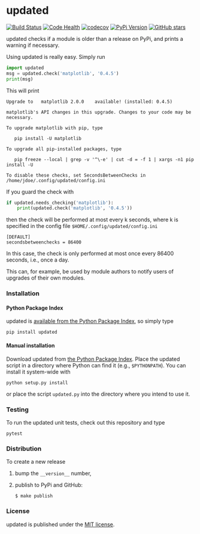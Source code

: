 # updated

[![Build
Status](https://travis-ci.org/nschloe/updated.svg?branch=master)](https://travis-ci.org/nschloe/updated)
[![Code Health](https://landscape.io/github/nschloe/updated/master/landscape.png)](https://landscape.io/github/nschloe/updated/master)
[![codecov](https://codecov.io/gh/nschloe/updated/branch/master/graph/badge.svg)](https://codecov.io/gh/nschloe/updated)
[![PyPi Version](https://img.shields.io/pypi/v/updated.svg)](https://pypi.python.org/pypi/updated)
[![GitHub stars](https://img.shields.io/github/stars/nschloe/updated.svg?style=social&label=Star&maxAge=2592000)](https://github.com/nschloe/updated)

updated checks if a module is older than a release on PyPi, and
prints a warning if necessary.

Using updated is really easy. Simply run
```python
import updated
msg = updated.check('matplotlib', '0.4.5')
print(msg)
```
This will print
```
Upgrade to   matplotlib 2.0.0    available! (installed: 0.4.5)

matplotlib's API changes in this upgrade. Changes to your code may be
necessary.

To upgrade matplotlib with pip, type

   pip install -U matplotlib

To upgrade all pip-installed packages, type

   pip freeze --local | grep -v '^\-e' | cut -d = -f 1 | xargs -n1 pip install -U

To disable these checks, set SecondsBetweenChecks in
/home/jdoe/.config/updated/config.ini
```

If you guard the check with
```python
if updated.needs_checking('matplotlib'):
    print(updated.check('matplotlib', '0.4.5'))
```
then the check will be performed at most every k seconds, where k is specified
in the config file `$HOME/.config/updated/config.ini`
```
[DEFAULT]
secondsbetweenchecks = 86400
```
In this case, the check is only performed at most once every 86400 seconds,
i.e., once a day.

This can, for example, be used by module authors to notify users of upgrades of
their own modules.

### Installation

#### Python Package Index

updated is [available from the Python Package
Index](https://pypi.python.org/pypi/updated/), so simply type
```
pip install updated
```

#### Manual installation

Download updated from
[the Python Package Index](https://pypi.python.org/pypi/updated/).
Place the updated script in a directory where Python can find it
(e.g., `$PYTHONPATH`).  You can install it system-wide with
```
python setup.py install
```
or place the script `updated.py` into the directory where you
intend to use it.

### Testing

To run the updated unit tests, check out this repository and type
```
pytest
```

### Distribution

To create a new release

1. bump the `__version__` number,

2. publish to PyPi and GitHub:
    ```
    $ make publish
    ```

### License

updated is published under the [MIT license](https://en.wikipedia.org/wiki/MIT_License).
